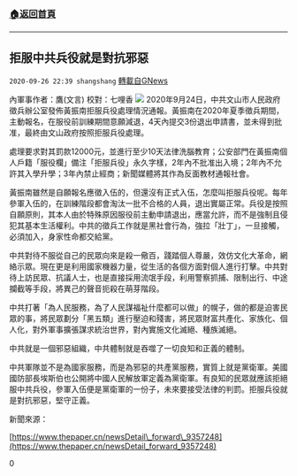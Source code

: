 ###  [:house:返回首頁](https://github.com/ourhimalayas/txt)
---

## 拒服中共兵役就是對抗邪惡
`2020-09-26 22:39 shangshang` [轉載自GNews](https://gnews.org/zh-hant/385238/)

內軍事作者：鷹(文言)    校對：七哩香
![]()![](https://s3.amazonaws.com/gnews-media-offload/wp-content/uploads/2020/09/26222310/06E1EAD7-B64A-4170-9F02-1DC2348F2C26.jpeg)
2020年9月24日，中共文山市人民政府徵兵辦公室發佈黃振南拒服兵役處理情況通報。黃振南在2020年夏季徵兵期間，主動報名，在服役前訓練期間意願減退，4天內提交3份退出申請書，並未得到批准，最終由文山政府按照拒服兵役處理。

處理要求對其罰款12000元，並進行至少10天法律洗腦教育；公安部門在黃振南個人戶籍「服役欄」備注「拒服兵役」永久字樣，2年內不批准出入境；2年內不允許其入學升學；3年內禁止經商；新聞媒體將其作為反面教材通報社會。

黃振南雖然是自願報名應徵入伍的，但還沒有正式入伍，怎麼叫拒服兵役呢。每年參軍入伍的，在訓練階段都會淘汰一批不合格的人員，退出實屬正常。兵役是按照自願原則，其本人由於特殊原因服役前主動申請退出，應當允許，而不是強制且侵犯其基本生活權利。中共的徵兵工作就是黑社會行為，強拉「壯丁」，一旦接觸，必須加入，身家性命都交給黨。

中共對待不服從自己的民眾向來是殺一儆百，踐踏個人尊嚴，效仿文化大革命，網絡示眾。現在更是利用國家機器力量，從生活的各個方面對個人進行打擊。中共對待上訪民眾、抗議人士，也是直接採用流氓手段，利用警察抓捕、限制出行、中途攔截等手段，將異己的聲音扼殺在萌芽階段。

中共打著「為人民服務，為了人民謀福祉什麼都可以做」的幌子，做的都是迫害民眾的事，將民眾劃分「黑五類」進行壓迫和殘害，將民眾財富共產化、家族化、個人化，對外軍事擴張謀求統治世界，對內實施文化滅絕、種族滅絕。

中共就是一個邪惡組織，中共體制就是吞噬了一切良知和正義的體制。

中共軍隊並不是為國家服務，而是為邪惡的共產黨服務，實質上就是黨衛軍。美國國防部長埃斯伯也公開將中國人民解放軍定義為黨衛軍。有良知的民眾就應該拒絕服中共兵役，參軍入伍便是黨衛軍的一份子，未來要接受法律的判罰。拒服兵役就是對抗邪惡，堅守正義。

新聞來源：

[https://www.thepaper.cn/newsDetail\_forward\_9357248](https://www.thepaper.cn/newsDetail_forward_9357248)

0
